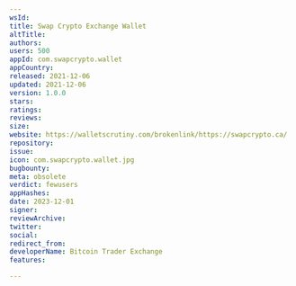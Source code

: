 ```yaml
---
wsId: 
title: Swap Crypto Exchange Wallet
altTitle: 
authors: 
users: 500
appId: com.swapcrypto.wallet
appCountry: 
released: 2021-12-06
updated: 2021-12-06
version: 1.0.0
stars: 
ratings: 
reviews: 
size: 
website: https://walletscrutiny.com/brokenlink/https://swapcrypto.ca/
repository: 
issue: 
icon: com.swapcrypto.wallet.jpg
bugbounty: 
meta: obsolete
verdict: fewusers
appHashes: 
date: 2023-12-01
signer: 
reviewArchive: 
twitter: 
social: 
redirect_from: 
developerName: Bitcoin Trader Exchange
features: 

---
```


